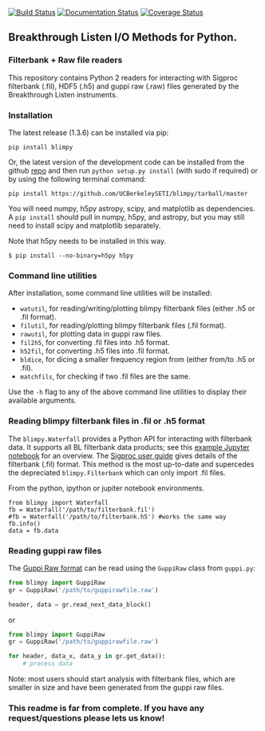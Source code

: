 [![Build Status](https://travis-ci.org/UCBerkeleySETI/blimpy.svg?branch=master)](https://travis-ci.org/UCBerkeleySETI/blimpy)
[![Documentation Status](https://readthedocs.org/projects/blimpy/badge/?version=latest)](https://blimpy.readthedocs.io/en/latest/?badge=latest)
[![Coverage Status](https://coveralls.io/repos/github/UCBerkeleySETI/blimpy/badge.svg?branch=master)](https://coveralls.io/github/UCBerkeleySETI/blimpy?branch=master)

## Breakthrough Listen I/O Methods for Python.

### Filterbank + Raw file readers

This repository contains Python 2 readers for interacting with Sigproc filterbank (.fil), HDF5 (.h5) and guppi raw (.raw) files generated
by the Breakthrough Listen instruments.

### Installation

The latest release (1.3.6) can be installed via pip:

```
pip install blimpy
```

Or, the latest version of the development code can be installed from the github [repo](https://github.com/UCBerkeleySETI/blimpy) and then run `python setup.py install` (with sudo if required) or by using the following terminal command:

```
pip install https://github.com/UCBerkeleySETI/blimpy/tarball/master
```

You will need numpy, h5py astropy, scipy, and matplotlib as dependencies. A `pip install` should pull in numpy, h5py, and astropy, but you may still need to install scipy and matplotlib separately.

Note that h5py needs to be installed in this way. 

```
$ pip install --no-binary=h5py h5py
```

### Command line utilities

After installation, some command line utilities will be installed:
* `watutil`, for reading/writing/plotting blimpy filterbank files (either .h5 or .fil format).
* `filutil`, for reading/plotting blimpy filterbank files (.fil format).
* `rawutil`, for plotting data in guppi raw files.
* `fil2h5`, for converting .fil files into .h5 format.
* `h52fil`, for converting .h5 files into .fil format.
* `bldice`, for dicing a smaller frequency region from (either from/to .h5 or .fil).
* `matchfils`, for checking if two .fil files are the same.

Use the `-h` flag to any of the above command line utilities to display their available arguments.

### Reading blimpy filterbank files in .fil or .h5 format

The `blimpy.Waterfall`  provides a Python API for interacting with filterbank data. It supports all BL filterbank data products; see this [example Jupyter notebook](https://github.com/UCBerkeleySETI/breakthrough/blob/master/GBT/voyager/voyager.ipynb) for an overview.
The [Sigproc user guide](http://sigproc.sourceforge.net/sigproc.pdf) gives details of the filterbank (.fil) format. This method is the most up-to-date and supercedes the depreciated `blimpy.Filterbank` which can only import .fil files.

From the python, ipython or jupiter notebook environments.
```
from blimpy import Waterfall
fb = Waterfall('/path/to/filterbank.fil')
#fb = Waterfall('/path/to/filterbank.h5') #works the same way
fb.info()
data = fb.data
```

### Reading guppi raw files
The [Guppi Raw format](https://github.com/UCBerkeleySETI/breakthrough/blob/master/doc/RAW-File-Format.md) can be read using the `GuppiRaw` class from `guppi.py`:

```python
from blimpy import GuppiRaw
gr = GuppiRaw('/path/to/guppirawfile.raw')

header, data = gr.read_next_data_block()
```

or

```python
from blimpy import GuppiRaw
gr = GuppiRaw('/path/to/guppirawfile.raw')

for header, data_x, data_y in gr.get_data():
    # process data
```

Note: most users should start analysis with filterbank files, which are smaller in size and have been generated from the guppi raw files.


### This readme is far from complete. If you have any request/questions please lets us know!
